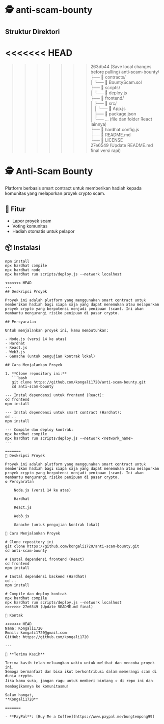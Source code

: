 # 🕵️ anti-scam-bounty

## Struktur Direktori
<<<<<<< HEAD
=======
>>>>>>> 263db44 (Save local changes before pulling)
anti-scam-bounty/  
├── 📁 contracts/  
│   └── 📄 BountyScam.sol  
├── 📁 scripts/  
│   └── 📄 deploy.js  
├── 📁 frontend/  
│   ├── 📁 src/  
│   │   └── 📄 App.js  
│   ├── 📄 package.json  
│   └── ... (file dan folder React lainnya)  
├── 📄 hardhat.config.js  
├── 📄 README.md  
└── 📄 LICENSE  
>>>>>>> 27e6549 (Update README.md final versi rapi)

# 🕵️ Anti-Scam Bounty

Platform berbasis smart contract untuk memberikan hadiah kepada komunitas yang melaporkan proyek crypto scam.

## 📌 Fitur

- Lapor proyek scam  
- Voting komunitas  
- Hadiah otomatis untuk pelapor  

## 📦 Instalasi

```
npm install
npx hardhat compile
npx hardhat node
npx hardhat run scripts/deploy.js --network localhost

<<<<<<< HEAD
---
## Deskripsi Proyek

Proyek ini adalah platform yang menggunakan smart contract untuk memberikan hadiah bagi siapa saja yang dapat menemukan atau melaporkan proyek crypto yang berpotensi menjadi penipuan (scam). Ini akan membantu mengurangi risiko penipuan di pasar crypto.

## Persyaratan

Untuk menjalankan proyek ini, kamu membutuhkan:

- Node.js (versi 14 ke atas)
- Hardhat
- React.js
- Web3.js
- Ganache (untuk pengujian kontrak lokal)

## Cara Menjalankan Proyek

1. **Clone repository ini:**
   ```bash
   git clone https://github.com/kongali1720/anti-scam-bounty.git
   cd anti-scam-bounty

--- Instal dependensi untuk frontend (React):
cd frontend
npm install

--- Instal dependensi untuk smart contract (Hardhat):
cd ..
npm install

--- Compile dan deploy kontrak:
npx hardhat compile
npx hardhat run scripts/deploy.js --network <network_name>
---

=======
🧾 Deskripsi Proyek

Proyek ini adalah platform yang menggunakan smart contract untuk memberikan hadiah bagi siapa saja yang dapat menemukan atau melaporkan proyek crypto yang berpotensi menjadi penipuan (scam). Ini akan membantu mengurangi risiko penipuan di pasar crypto.
⚙️ Persyaratan

    Node.js (versi 14 ke atas)

    Hardhat

    React.js

    Web3.js

    Ganache (untuk pengujian kontrak lokal)

🚀 Cara Menjalankan Proyek

# Clone repository ini
git clone https://github.com/kongali1720/anti-scam-bounty.git
cd anti-scam-bounty

# Instal dependensi frontend (React)
cd frontend
npm install

# Instal dependensi backend (Hardhat)
cd ..
npm install

# Compile dan deploy kontrak
npx hardhat compile
npx hardhat run scripts/deploy.js --network localhost
>>>>>>> 27e6549 (Update README.md final)

📩 Kontak

<<<<<<< HEAD
Nama: Kongali1720  
Email: kongali1720@gmail.com  
GitHub: https://github.com/kongali1720

---

🙏 **Terima Kasih**

Terima kasih telah meluangkan waktu untuk melihat dan mencoba proyek ini.  
Semoga bermanfaat dan bisa ikut berkontribusi dalam memerangi scam di dunia crypto.  
Jika kamu suka, jangan ragu untuk memberi bintang ⭐ di repo ini dan membagikannya ke komunitasmu!

Salam hangat,  
**Kongali1720**

=======

- **PayPal**: [Buy Me a Coffee](https://www.paypal.me/bungtempong99) 
